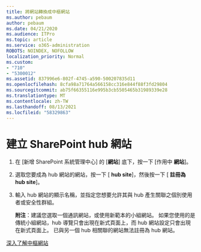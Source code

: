 ```yaml
---
title: 將網站轉換成中樞網站
ms.author: pebaum
author: pebaum
ms.date: 04/21/2020
ms.audience: ITPro
ms.topic: article
ms.service: o365-administration
ROBOTS: NOINDEX, NOFOLLOW
localization_priority: Normal
ms.custom:
- "710"
- "5300012"
ms.assetid: 837996e6-802f-4745-a590-500207835d11
ms.openlocfilehash: 8cfa98a71764a566158cc316e844f88f3fd29804
ms.sourcegitcommit: ab75f66355116e995b3cb5505465b31989339e28
ms.translationtype: MT
ms.contentlocale: zh-TW
ms.lasthandoff: 08/13/2021
ms.locfileid: "58329863"
---
```

# <a name="create-a-sharepoint-hub-site"></a>建立 SharePoint hub 網站

1. 在 [新增 SharePoint 系統管理中心] 的 [**網站**] 底下，按一下 [作用中 **網站**]。

2. 選取您要成為 hub 網站的網站，按一下 [ **hub site**]，然後按一下 [ **註冊為 hub site**]。

3. 輸入 hub 網站的顯示名稱，並指定您想要允許其與 hub 產生關聯之個別使用者或安全性群組。

    **附注**：建議您選取一個通訊網站，或使用新範本的小組網站。 如果您使用的是傳統小組網站，hub 導覽只會出現在新式頁面上，而 hub 網站設定只會出現在新式頁面上。 已與另一個 hub 相關聯的網站無法註冊為 hub 網站。
  
[深入了解中樞網站](https://go.microsoft.com/fwlink/?linkid=869149)
  